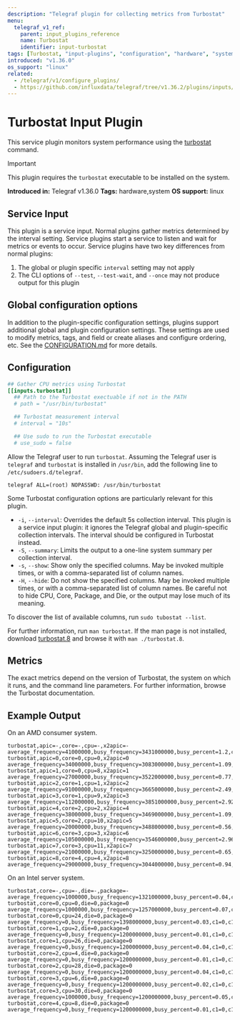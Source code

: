```yaml
---
description: "Telegraf plugin for collecting metrics from Turbostat"
menu:
  telegraf_v1_ref:
    parent: input_plugins_reference
    name: Turbostat
    identifier: input-turbostat
tags: [Turbostat, "input-plugins", "configuration", "hardware", "system"]
introduced: "v1.36.0"
os_support: "linux"
related:
  - /telegraf/v1/configure_plugins/
  - https://github.com/influxdata/telegraf/tree/v1.36.2/plugins/inputs/turbostat/README.md, Turbostat Plugin Source
---
```


# Turbostat Input Plugin

This service plugin monitors system performance using the [turbostat](https://github.com/torvalds/linux/tree/master/tools/power/x86/turbostat)
command.

> [!IMPORTANT]
> This plugin requires the `turbostat` executable to be installed on the system.

**Introduced in:** Telegraf v1.36.0
**Tags:** hardware,system
**OS support:** linux

[turbostat]: https://github.com/torvalds/linux/tree/master/tools/power/x86/turbostat

## Service Input <!-- @/docs/includes/service_input.md -->

This plugin is a service input. Normal plugins gather metrics determined by the
interval setting. Service plugins start a service to listen and wait for
metrics or events to occur. Service plugins have two key differences from
normal plugins:

1. The global or plugin specific `interval` setting may not apply
2. The CLI options of `--test`, `--test-wait`, and `--once` may not produce
   output for this plugin

## Global configuration options <!-- @/docs/includes/plugin_config.md -->

In addition to the plugin-specific configuration settings, plugins support
additional global and plugin configuration settings. These settings are used to
modify metrics, tags, and field or create aliases and configure ordering, etc.
See the [CONFIGURATION.md](/telegraf/v1/configuration/#plugins) for more details.

[CONFIGURATION.md]: ../../../docs/CONFIGURATION.md#plugins

## Configuration

```toml @sample.conf
## Gather CPU metrics using Turbostat
[[inputs.turbostat]]
  ## Path to the Turbostat exectuable if not in the PATH
  # path = "/usr/bin/turbostat"

  ## Turbostat measurement interval
  # interval = "10s"

  ## Use sudo to run the Turbostat executable
  # use_sudo = false
```

Allow the Telegraf user to run `turbostat`. Assuming the Telegraf user is
`telegraf` and `turbostat` is installed in `/usr/bin`, add the following line
to `/etc/sudoers.d/telegraf`.

```text
telegraf ALL=(root) NOPASSWD: /usr/bin/turbostat
```

Some Turbostat configuration options are particularly relevant for this plugin.

- `-i`, `--interval`: Overrides the default 5s collection interval. This plugin
is a service input plugin: it ignores the Telegraf global and plugin-specific
collection intervals. The interval should be configured in Turbostat instead.
- `-S`, `--summary`: Limits the output to a one-line system summary per
collection interval.
- `-s`, `--show`: Show only the specified columns. May be invoked multiple
times, or with a comma-separated list of column names.
- `-H`, `--hide`: Do not show the specified columns. May be invoked multiple
times, or with a comma-separated list of column names. Be careful not to hide
CPU, Core, Package, and Die, or the output may lose much of its meaning.

To discover the list of available columns, run `sudo tubostat --list`.

For further information, run `man turbostat`. If the man page is not installed,
download [turbostat.8](https://raw.githubusercontent.com/torvalds/linux/refs/heads/master/tools/power/x86/turbostat/turbostat.8) and browse it with `man ./turbostat.8`.

[turbostat.8]: https://raw.githubusercontent.com/torvalds/linux/refs/heads/master/tools/power/x86/turbostat/turbostat.8

## Metrics

The exact metrics depend on the version of Turbostat, the system on which it
runs, and the command line parameters. For further information, browse the
Turbostat documentation.

## Example Output

On an AMD consumer system.

```text
turbostat,apic=-,core=-,cpu=-,x2apic=- average_frequency=41000000,busy_frequency=3431000000,busy_percent=1.2,c1=2836,c1_percent=0.33,c2=10698,c2_percent=5.55,c3=15564,c3_percent=93.03,core_power=1.12,ipc=0.98,irq=30422,package_power=24.55,poll=1412,poll_percent=0.04,tsc_frequency=3793000000,usec=966
turbostat,apic=0,core=0,cpu=0,x2apic=0 average_frequency=34000000,busy_frequency=3083000000,busy_percent=1.09,c1=102,c1_percent=0.57,c2=785,c2_percent=6.81,c3=1282,c3_percent=91.68,core_power=0.14,ipc=0.92,irq=2306,package_power=24.55,poll=63,poll_percent=0.04,tsc_frequency=3793000000,usec=54
turbostat,apic=1,core=0,cpu=8,x2apic=1 average_frequency=27000000,busy_frequency=3522000000,busy_percent=0.77,c1=293,c1_percent=0.37,c2=899,c2_percent=5.49,c3=668,c3_percent=93.47,ipc=1.11,irq=1781,poll=78,poll_percent=0.03,tsc_frequency=3793000000,usec=30
turbostat,apic=2,core=1,cpu=1,x2apic=2 average_frequency=91000000,busy_frequency=3665000000,busy_percent=2.49,c1=205,c1_percent=0.72,c2=1087,c2_percent=10.56,c3=1342,c3_percent=86.4,core_power=0.27,ipc=0.78,irq=2867,poll=165,poll_percent=0.08,tsc_frequency=3793000000,usec=69
turbostat,apic=3,core=1,cpu=9,x2apic=3 average_frequency=112000000,busy_frequency=3851000000,busy_percent=2.92,c1=51,c1_percent=0.24,c2=703,c2_percent=6.79,c3=1197,c3_percent=90.19,ipc=1.13,irq=2441,poll=64,poll_percent=0.05,tsc_frequency=3793000000,usec=76
turbostat,apic=4,core=2,cpu=2,x2apic=4 average_frequency=38000000,busy_frequency=3469000000,busy_percent=1.09,c1=105,c1_percent=0.4,c2=646,c2_percent=6.18,c3=1240,c3_percent=92.48,core_power=0.15,ipc=0.87,irq=2192,poll=89,poll_percent=0.06,tsc_frequency=3793000000,usec=69
turbostat,apic=5,core=2,cpu=10,x2apic=5 average_frequency=20000000,busy_frequency=3488000000,busy_percent=0.56,c1=107,c1_percent=0.39,c2=694,c2_percent=5.36,c3=908,c3_percent=93.8,ipc=0.97,irq=1794,poll=73,poll_percent=0.04,tsc_frequency=3793000000,usec=50
turbostat,apic=6,core=3,cpu=3,x2apic=6 average_frequency=105000000,busy_frequency=3546000000,busy_percent=2.96,c1=563,c1_percent=0.63,c2=908,c2_percent=8.5,c3=1130,c3_percent=88.05,core_power=0.17,ipc=1.29,irq=2545,poll=477,poll_percent=0.06,tsc_frequency=3793000000,usec=40
turbostat,apic=7,core=3,cpu=11,x2apic=7 average_frequency=21000000,busy_frequency=3250000000,busy_percent=0.65,c1=931,c1_percent=0.38,c2=542,c2_percent=3.99,c3=623,c3_percent=95.07,ipc=0.78,irq=1293,poll=46,poll_percent=0.01,tsc_frequency=3793000000,usec=35
turbostat,apic=8,core=4,cpu=4,x2apic=8 average_frequency=29000000,busy_frequency=3044000000,busy_percent=0.94,c1=57,c1_percent=0.07,c2=880,c2_percent=4.87,c3=894,c3_percent=94.24,core_power=0.1,ipc=0.85,irq=1948,poll=37,poll_percent=0.03,tsc_frequency=3793000000,usec=70
```

On an Intel server system.

```text
turbostat,core=-,cpu=-,die=-,package=- average_frequency=1000000,busy_frequency=1321000000,busy_percent=0.04,c1=1,c1_percent=0,c1e=1909,c1e_percent=100.01,c3=0,c3_percent=0,c6=0,c6_percent=0,core_temperature=48,core_throttle=0,cpu_percent_c1=99.96,cpu_percent_c3=0,cpu_percent_c6=0,ipc=1.01,irq=1971,package_percent=0,package_percent_pc2=0,package_percent_pc3=0,package_percent_pc6=0,package_power=87.38,package_temperature=53,poll=1,poll_percent=0,ram_percent=0,ram_power=27.8,smi=0,tsc_frequency=3001000000,uncore_frequency=2800000000
turbostat,core=0,cpu=0,die=0,package=0 average_frequency=1000000,busy_frequency=1257000000,busy_percent=0.07,c1=0,c1_percent=0,c1e=69,c1e_percent=99.93,c3=0,c3_percent=0,c6=0,c6_percent=0,core_temperature=46,core_throttle=0,cpu_percent_c1=99.93,cpu_percent_c3=0,cpu_percent_c6=0,ipc=0.82,irq=53,package_percent=0,package_percent_pc2=0,package_percent_pc3=0,package_percent_pc6=0,package_power=45.14,package_temperature=53,poll=0,poll_percent=0,ram_percent=0,ram_power=13.66,smi=0,tsc_frequency=3000000000,uncore_frequency=2800000000
turbostat,core=0,cpu=24,die=0,package=0 average_frequency=0,busy_frequency=1398000000,busy_percent=0.03,c1=0,c1_percent=0,c1e=41,c1e_percent=99.97,c3=0,c3_percent=0,c6=0,c6_percent=0,cpu_percent_c1=99.97,ipc=0.59,irq=41,poll=0,poll_percent=0,smi=0,tsc_frequency=3000000000
turbostat,core=1,cpu=2,die=0,package=0 average_frequency=0,busy_frequency=1200000000,busy_percent=0.01,c1=0,c1_percent=0,c1e=3,c1e_percent=99.99,c3=0,c3_percent=0,c6=0,c6_percent=0,core_temperature=48,core_throttle=0,cpu_percent_c1=99.99,cpu_percent_c3=0,cpu_percent_c6=0,ipc=0.72,irq=1,poll=0,poll_percent=0,smi=0,tsc_frequency=3000000000
turbostat,core=1,cpu=26,die=0,package=0 average_frequency=0,busy_frequency=1200000000,busy_percent=0.04,c1=0,c1_percent=0,c1e=96,c1e_percent=99.97,c3=0,c3_percent=0,c6=0,c6_percent=0,cpu_percent_c1=99.96,ipc=0.88,irq=95,poll=0,poll_percent=0,smi=0,tsc_frequency=3000000000
turbostat,core=2,cpu=4,die=0,package=0 average_frequency=0,busy_frequency=1200000000,busy_percent=0.01,c1=0,c1_percent=0,c1e=3,c1e_percent=99.99,c3=0,c3_percent=0,c6=0,c6_percent=0,core_temperature=48,core_throttle=0,cpu_percent_c1=99.99,cpu_percent_c3=0,cpu_percent_c6=0,ipc=0.7,irq=2,poll=0,poll_percent=0,smi=0,tsc_frequency=3000000000
turbostat,core=2,cpu=28,die=0,package=0 average_frequency=0,busy_frequency=1200000000,busy_percent=0.04,c1=0,c1_percent=0,c1e=38,c1e_percent=99.96,c3=0,c3_percent=0,c6=0,c6_percent=0,cpu_percent_c1=99.96,ipc=0.97,irq=37,poll=0,poll_percent=0,smi=0,tsc_frequency=3000000000
turbostat,core=3,cpu=6,die=0,package=0 average_frequency=0,busy_frequency=1200000000,busy_percent=0.02,c1=0,c1_percent=0,c1e=22,c1e_percent=99.98,c3=0,c3_percent=0,c6=0,c6_percent=0,core_temperature=47,core_throttle=0,cpu_percent_c1=99.98,cpu_percent_c3=0,cpu_percent_c6=0,ipc=0.69,irq=20,poll=0,poll_percent=0,smi=0,tsc_frequency=3000000000
turbostat,core=3,cpu=30,die=0,package=0 average_frequency=1000000,busy_frequency=1200000000,busy_percent=0.05,c1=0,c1_percent=0,c1e=78,c1e_percent=99.96,c3=0,c3_percent=0,c6=0,c6_percent=0,cpu_percent_c1=99.95,ipc=0.71,irq=80,poll=0,poll_percent=0,smi=0,tsc_frequency=3000000000
turbostat,core=4,cpu=8,die=0,package=0 average_frequency=0,busy_frequency=1200000000,busy_percent=0.01,c1=0,c1_percent=0,c1e=3,c1e_percent=99.99,c3=0,c3_percent=0,c6=0,c6_percent=0,core_temperature=47,core_throttle=0,cpu_percent_c1=99.99,cpu_percent_c3=0,cpu_percent_c6=0,ipc=0.72,irq=1,poll=0,poll_percent=0,smi=0,tsc_frequency=3000000000
```
